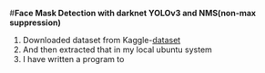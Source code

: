 #__Face Mask Detection with darknet YOLOv3 and NMS(non-max suppression)__

1.  Downloaded dataset from Kaggle-[dataset](https://www.kaggle.com/ivandanilovich/medical-masks-dataset-images-tfrecords)
2.  And then extracted that in my local ubuntu system
3.  I have written a program to 

